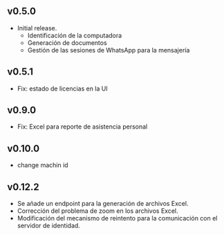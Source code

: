 ## v0.5.0

- Initial release.
  - Identificación de la computadora
  - Generación de documentos
  - Gestión de las sesiones de WhatsApp para la mensajería

## v0.5.1
- Fix: estado de licencias en la UI


## v0.9.0
- Fix: Excel para reporte de asistencia personal


## v0.10.0
- change machin id

## v0.12.2
- Se añade un endpoint para la generación de archivos Excel.
- Corrección del problema de zoom en los archivos Excel.
- Modificación del mecanismo de reintento para la comunicación con el servidor de identidad.
